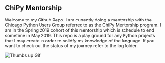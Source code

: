 ## ChiPy Mentorship

Welcome to my Github Repo.
I am currently doing a mentorship with the Chicago Python Users Group referred to as the ChiPy Mentorship program.
I am in the Spring 2019 cohort of this mentorship which is schedule to end sometime in May 2019.
This repo is a play ground for any Python projects that I may create in order to solidfy my knowledge of the language.
If you want to check out the status of my journey refer to the log folder.

![Thumbs up Gif](https://media.giphy.com/media/tIeCLkB8geYtW/giphy.gif)
